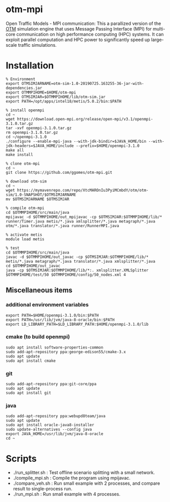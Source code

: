 # otm-mpi
Open Traffic Models - MPI communication: This a parallized version of the [OTM](https://github.com/ggomes/otm-sim) simulation engine that uses Message Passing Interface (MPI) for multi-core communication on high performance computing (HPC) systems. It can exploit parallel computation and HPC power to significantly speed up large-scale traffic simulations.

# Installation

```
% Environment
export OTMSIMJARNAME=otm-sim-1.0-20190725.163255-36-jar-with-dependencies.jar
export OTMMPIHOME=$HOME/otm-mpi
export OTMSIMJAR=$OTMMPIHOME/lib/otm-sim.jar
export PATH=/opt/apps/intel18/metis/5.0.2/bin:$PATH

% install openmpi
cd ~
wget https://download.open-mpi.org/release/open-mpi/v3.1/openmpi-3.1.0.tar.gz
tar -xvf openmpi-3.1.0.tar.gz
rm openmpi-3.1.0.tar.gz
cd ~/openmpi-3.1.0
./configure --enable-mpi-java --with-jdk-bindir=$JAVA_HOME/bin --with-jdk-headers=$JAVA_HOME/include --prefix=$HOME/openmpi-3.1.0
make all
make install

% clone otm-mpi
cd ~
git clone https://github.com/ggomes/otm-mpi.git

% download otm-sim
cd ~
wget https://mymavenrepo.com/repo/XtcMAROnIu3PyiMCmbdY/otm/otm-sim/1.0-SNAPSHOT/$OTMSIMJARNAME
mv $OTMSIMJARNAME $OTMSIMJAR

% compile otm-mpi
cd $OTMMPIHOME/src/main/java
mpijavac -d $OTMMPIHOME/out_mpijavac -cp $OTMSIMJAR:$OTMMPIHOME/lib/* runner/Timer.java metis/*.java xmlsplitter/*.java metagraph/*.java otm/*.java translator/*.java runner/RunnerMPI.java

% activate metis
module load metis

% test 
cd $OTMMPIHOME/src/main/java
javac -d $OTMMPIHOME/out_javac -cp $OTMSIMJAR:$OTMMPIHOME/lib/* metis/*.java metagraph/*.java translator/*.java xmlsplitter/*.java
cd $OTMMPIHOME/out_javac
java -cp $OTMSIMJAR:$OTMMPIHOME/lib/*:. xmlsplitter.XMLSplitter $OTMMPIHOME/test/50 $OTMMPIHOME/config/50_nodes.xml 4
```
## Miscellaneous items

### additional environment variables
```
export PATH=$HOME/openmpi-3.1.0/bin:$PATH
export PATH=/usr/lib/jvm/java-8-oracle/bin:$PATH
export LD_LIBRARY_PATH=$LD_LIBRARY_PATH:$HOME/openmpi-3.1.0/lib
```

### cmake (to build openmpi)
```
sudo apt install software-properties-common
sudo add-apt-repository ppa:george-edison55/cmake-3.x
sudo apt update
sudo apt install cmake
```

### git
```
sudo add-apt-repository ppa:git-core/ppa
sudo apt update
sudo apt install git
```

### java
```
sudo add-apt-repository ppa:webupd8team/java
sudo apt update
sudo apt install oracle-java8-installer
sudo update-alternatives --config java
export JAVA_HOME=/usr/lib/jvm/java-8-oracle
cd ~
```

# Scripts
* ./run_splitter.sh : Test offline scenario splitting with a small network.
* ./compile_mpi.sh : Compile the program using mpijavac.
* ./compare_veh.sh : Run small example with 2 processes, and compare result to single-process run. 
* ./run_mpi.sh : Run small example with 4 processes.

